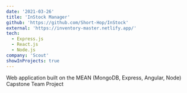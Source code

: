 ```yaml
---
date: '2021-03-26'
title: 'InStock Manager'
github: 'https://github.com/Short-Hop/InStock'
external: 'https://inventory-master.netlify.app/'
tech:
  - Express.js
  - React.js
  - Node.js
company: 'Scout'
showInProjects: true
---
```


Web application built on the MEAN (MongoDB, Express, Angular, Node) <br/>
Capstone Team Project
